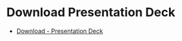 # Download Presentation Deck

  - [Download - Presentation Deck](https://kodekloud.com/topic/download-presentation-deck-8/)
